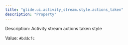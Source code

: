 ```yaml
---
title: "glide.ui.activity_stream.style.actions_taken"
description: "Property"
---
```


Description: Activity stream actions taken style

Value: `#bddcfc`
